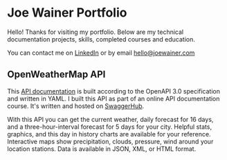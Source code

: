 # Joe Wainer Portfolio

Hello! Thanks for visiting my portfolio. Below are my technical documentation projects, skills, completed courses and education. 

You can contact me on [LinkedIn](https://www.linkedin.com/in/joe-wainer-67264078/) or by email <hello@joewainer.com> 

## OpenWeatherMap API 

This [API documentation](https://app.swaggerhub.com/apis/Joe99/WeatherMapAPI/2.5/) is built according to the OpenAPI 3.0 specification and written in YAML. I built this API as part of an online API documentation course. It's written and hosted on [SwaggerHub](www.swagger.io). 

With this API you can get the current weather, daily forecast for 16 days, and a three-hour-interval forecast for 5 days for your city. Helpful stats, graphics, and this day in history charts are available for your reference. Interactive maps show precipitation, clouds, pressure, wind around your location stations. Data is available in JSON, XML, or HTML format.


